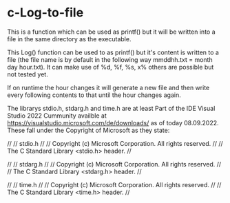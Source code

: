 # c-Log-to-file
This is a function which can be used as printf() but it will be written into a file in the same directory as the executable.

This Log() function can be used to as printf() but it's content is written to a file (the file name is by default in the following way mmddhh.txt = month day hour.txt).
It can make use of %d, %f, %s, x% others are possible but not tested yet.

If on runtime the hour changes it will generate a new file and then write every following contents to that until the hour changes again.

The librarys stdio.h, stdarg.h and time.h are at least Part of the IDE Visual Studio 2022 Cummunity availble at https://visualstudio.microsoft.com/de/downloads/ as of today 08.09.2022.
These fall under the Copyright of Microsoft as they state:

//
// stdio.h
//
//      Copyright (c) Microsoft Corporation. All rights reserved.
//
// The C Standard Library <stdio.h> header.
//

//
// stdarg.h
//
//      Copyright (c) Microsoft Corporation. All rights reserved.
//
// The C Standard Library <stdarg.h> header.
//

//
// time.h
//
//      Copyright (c) Microsoft Corporation. All rights reserved.
//
// The C Standard Library <time.h> header.
//
